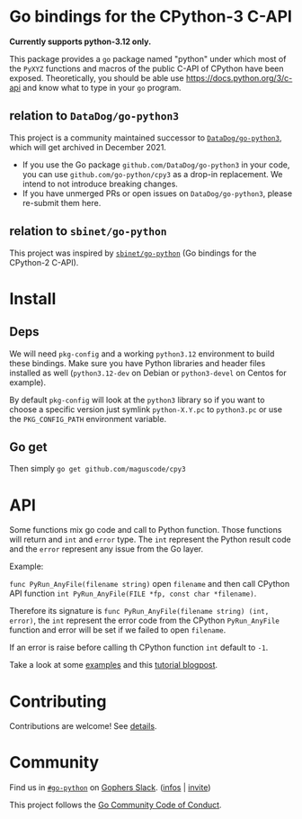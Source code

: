# Go bindings for the CPython-3 C-API

**Currently supports python-3.12 only.**

This package provides a ``go`` package named "python" under which most of the
``PyXYZ`` functions and macros of the public C-API of CPython have been
exposed. Theoretically, you should be able use https://docs.python.org/3/c-api
and know what to type in your ``go`` program.

## relation to `DataDog/go-python3`

This project is a community maintained successor to [`DataDog/go-python3`](https://github.com/DataDog/go-python3), which will get archived in December 2021.

- If you use the Go package `github.com/DataDog/go-python3` in your code, you can use `github.com/go-python/cpy3` as a drop-in replacement. We intend to not introduce breaking changes.
- If you have unmerged PRs or open issues on `DataDog/go-python3`, please re-submit them here.

## relation to `sbinet/go-python`

This project was inspired by [`sbinet/go-python`](https://github.com/sbinet/go-python) (Go bindings for the CPython-2 C-API).

# Install

## Deps

We will need `pkg-config` and a working `python3.12` environment to build these
bindings. Make sure you have Python libraries and header files installed as
well (`python3.12-dev` on Debian or `python3-devel` on Centos for example).

By default `pkg-config` will look at the `python3` library so if you want to
choose a specific version just symlink `python-X.Y.pc` to `python3.pc` or use
the `PKG_CONFIG_PATH` environment variable.

## Go get

Then simply `go get github.com/maguscode/cpy3`

# API

Some functions mix go code and call to Python function. Those functions will
return and `int` and `error` type. The `int` represent the Python result code
and the `error` represent any issue from the Go layer.

Example:

`func PyRun_AnyFile(filename string)` open `filename` and then call CPython API
function `int PyRun_AnyFile(FILE *fp, const char *filename)`.

Therefore its signature is `func PyRun_AnyFile(filename string) (int, error)`,
the `int` represent the error code from the CPython `PyRun_AnyFile` function
and error will be set if we failed to open `filename`.

If an error is raise before calling th CPython function `int` default to `-1`.

Take a look at some [examples](examples) and this [tutorial blogpost](https://poweruser.blog/embedding-python-in-go-338c0399f3d5).

# Contributing

Contributions are welcome! See [details](CONTRIBUTING.md).  


# Community
Find us in [`#go-python`](https://gophers.slack.com/archives/C4FDJLLET) on [Gophers Slack](https://gophers.slack.com). ([infos](https://blog.gopheracademy.com/gophers-slack-community/) | [invite](https://invite.slack.golangbridge.org/))  
  
This project follows the [Go Community Code of Conduct](https://golang.org/conduct).